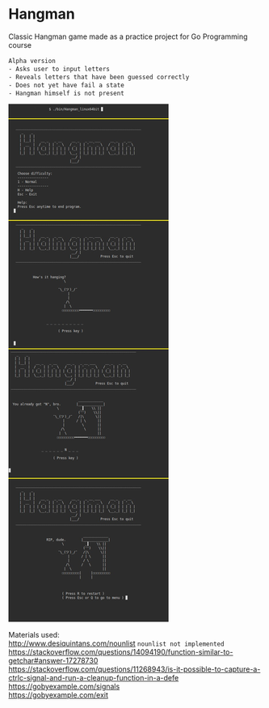 # Hangman
Classic Hangman game made as a practice project for Go Programming course

~~~~
Alpha version
- Asks user to input letters
- Reveals letters that have been guessed correctly 
- Does not yet have fail a state
- Hangman himself is not present
~~~~

![alpha_img](img/img1.jpg)

Materials used:  
http://www.desiquintans.com/nounlist  `nounlist not implemented`  
https://stackoverflow.com/questions/14094190/function-similar-to-getchar#answer-17278730  
https://stackoverflow.com/questions/11268943/is-it-possible-to-capture-a-ctrlc-signal-and-run-a-cleanup-function-in-a-defe  
https://gobyexample.com/signals  
https://gobyexample.com/exit  
